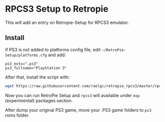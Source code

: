# RPCS3 Setup to Retropie

This will add an entry on Retropie-Setup for RPCS3 emulator.

## Install

If PS3 is not added to platforms config file, edit `~/RetroPie-Setup/platforms.cfg` and add:

```
ps3_exts=".ps3"
ps3_fullname="PlayStation 3"
```

After that, install the script with:

```bash
wget https://raw.githubusercontent.com/raelgc/retropie_rpcs3/master/rpcs3.sh -O ~/RetroPie-Setup/scriptmodules/emulators/rpcs3.sh
```

Now you can run RetroPie Setup and `rpcs3` will available under `exp` (experimental) packages section.

After dump your original PS3 game, move your .PS3 game folders to `ps3` roms folder.
